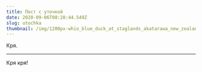 ```yaml
---
title: Пост с уточкой
date: 2020-09-06T08:28:44.549Z
slug: utochka
thumbnail: /img/1200px-whio_blue_duck_at_staglands_akatarawa_new_zealand.jpg
---
```


Кря.

---

Кря кря!
